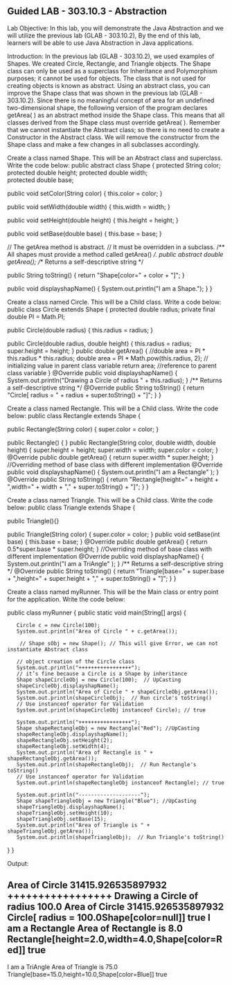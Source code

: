 Guided LAB - 303.10.3 - Abstraction
-----------------------------------
Lab Objective: 
In this lab, you will demonstrate the Java Abstraction and we will utilize the previous lab  (GLAB - 303.10.2), 
By the end of this lab, learners will be able to use Java Abstraction in Java applications.

Introduction:
In the previous lab (GLAB - 303.10.2), we used examples of Shapes. We created Circle, Rectangle, and Triangle objects. The Shape class can only be used as a superclass for Inheritance and Polymorphism purposes; it cannot be used for objects. The class that is not used for creating objects is known as abstract.
Using an abstract class, you can improve the Shape class that was shown in the previous lab (GLAB - 303.10.2). Since there is no meaningful concept of area for an undefined two-dimensional shape, the following version of the program declares getArea( ) as an abstract method inside the Shape class. This means that all classes derived from the Shape class must override getArea( ).
Remember that we cannot instantiate the Abstract class; so there is no need to create a Constructor in the Abstract class. We will remove the constructor from the Shape class and make a few changes in all subclasses accordingly.




Create a class named Shape. This will be an Abstract class and superclass. Write the code below: 
public abstract class Shape {
   protected String color;
   protected double height; 
   protected double width;  
   protected double base;  

   public void setColor(String color) {
       this.color = color;
   }

   public void setWidth(double width) {
       this.width = width;
   }

   public void setHeight(double height) {
       this.height = height;
   }

   public void setBase(double base) {
       this.base = base;
   }

// The getArea method is abstract.
   // It must be overridden in a subclass.
   /** All shapes must provide a method called getArea() */.
   public abstract double getArea();
   /** Returns a self-descriptive string */

   public String toString() {
       return "Shape[color=" + color + "]";
   }

   public void displayshapName()
   {
       System.out.println("I am a Shape.");
   }
}



Create a class named Circle. This will be a Child class. Write a code below: 
public class Circle extends Shape {
   protected double radius;
   private final double PI = Math.PI;

   public Circle(double radius) {
       this.radius = radius;
   }

   public Circle(double radius, double height) {
       this.radius = radius;
       super.height = height;
   }
   public double getArea() {
       //double area = PI * this.radius * this.radius;
       double area = PI * Math.pow(this.radius, 2); // initializing value in parent class variable
       return area; //reference to  parent class variable
   }
   @Override
   public void displayshapName() {
       System.out.println("Drawing a Circle of radius " + this.radius);
   }
   /** Returns a self-descriptive string */
   @Override
   public String toString() {
       return "Circle[ radius = " + radius + super.toString() + "]";
   }
}


Create a class named Rectangle. This will be a Child class. Write the code below: 
public  class Rectangle extends Shape {

   public Rectangle(String color) {
       super.color = color;
   }

   public Rectangle() {
   }
   public Rectangle(String color, double width, double height) {
    super.height = height;
    super.width = width;
    super.color = color;
   }
   @Override
   public double getArea() {
       return super.width *  super.height;
   }
   //Overriding method of base class with different implementation
   @Override
   public void displayshapName() {
       System.out.println("I am a Rectangle"  );
   }
   @Override
   public String toString() {
       return "Rectangle[height=" + height + ",width=" + width + "," + super.toString() + "]";
   }
}


Create a class named Triangle. This will be a Child class. Write the code below: 
public class Triangle extends Shape {

   public Triangle(){}


   public Triangle(String color) {
      super.color = color;
   }
   public void setBase(int base) {
       this.base = base;
   }
   @Override
   public double getArea() {
          return 0.5*super.base * super.height;
   }
   //Overriding method of base class with different implementation
   @Override
   public void displayshapName() {
       System.out.println("I am a TriAngle"  );
   }
   /** Returns a self-descriptive string */
   @Override
   public String toString() {
       return "Triangle[base=" + super.base + ",height=" + super.height + "," + super.toString() + "]";
   }
}




Create a class named myRunner. This will be the Main class or entry point for the application. Write the code below: 

public class myRunner {
   public static void main(String[] args) {

       Circle c = new Circle(100);
       System.out.println("Area of Circle " + c.getArea());

        // Shape sObj = new Shape(); // This will give Error, we can not instantiate Abstract class

       // object creation of the Circle class
       System.out.println("+++++++++++++++++");
       // it’s fine because a Circle is a Shape by inheritance
       Shape shapeCircleObj = new Circle(100);  // UpCasting
       shapeCircleObj.displayshapName();
       System.out.println("Area of Circle " + shapeCircleObj.getArea());
       System.out.println(shapeCircleObj);  // Run circle's toString()
       // Use instanceof operator for Validation
       System.out.println(shapeCircleObj instanceof Circle); // true

       System.out.println("+++++++++++++++++");
       Shape shapeRectangleObj = new Rectangle("Red"); //UpCasting
       shapeRectangleObj.displayshapName();
       shapeRectangleObj.setHeight(2);
       shapeRectangleObj.setWidth(4);
       System.out.println("Area of Rectangle is " + shapeRectangleObj.getArea());
       System.out.println(shapeRectangleObj);  // Run Rectangle's toString()
       // Use instanceof operator for Validation
       System.out.println(shapeRectangleObj instanceof Rectangle); // true

       System.out.println("--------------------");
       Shape shapeTriangleObj = new Triangle("Blue"); //UpCasting
       shapeTriangleObj.displayshapName();
       shapeTriangleObj.setHeight(10);
       shapeTriangleObj.setBase(15);
       System.out.println("Area of Triangle is " + shapeTriangleObj.getArea());
       System.out.println(shapeTriangleObj);  // Run Triangle's toString()
   }
}



Output:

Area of Circle 31415.926535897932
+++++++++++++++++
Drawing a Circle of radius 100.0
Area of Circle 31415.926535897932
Circle[ radius = 100.0Shape[color=null]]
true
I am a Rectangle
Area of Rectangle is 8.0
Rectangle[height=2.0,width=4.0,Shape[color=Red]]
true
--------------------
I am a TriAngle
Area of Triangle is 75.0
Triangle[base=15.0,height=10.0,Shape[color=Blue]]
true







